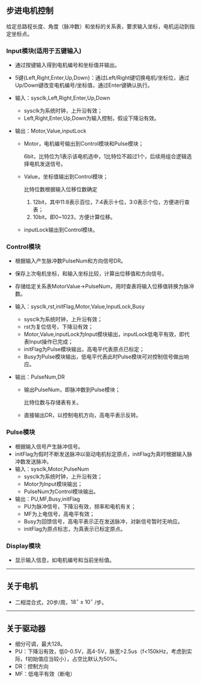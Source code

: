 ## 步进电机控制

给定总路程长度、角度（脉冲数）和坐标的关系表，要求输入坐标，电机运动到指定坐标点。

### Input模块(适用于五键输入)

- 通过按键输入得到电机编号和坐标值并输出。
- 5键{Left,Right,Enter,Up,Down}：通过Left/Right键切换电机/坐标位，通过Up/Down键改变电机编号/坐标值，通过Enter键确认执行。
- 输入：sysclk,Left,Right,Enter,Up,Down
  - sysclk为系统时钟，上升沿有效；
  - Left,Right,Enter,Up,Down为输入控制，假设下降沿有效。


- 输出：Motor,Value,inputLock

  - Motor，电机编号输出到Control模块和Pulse模块；

    6bit，比特位为1表示该电机选中，1比特位不超过1个，后续用组合逻辑选择电机发送信号。

  - Value，坐标值输出到Control模块；

    比特位数根据输入位移位数确定

    1. 12bit，其中11:8表示百位，7:4表示十位，3:0表示个位，方便进行查表；
    2. 10bit，即0~1023，方便计算位移。

  - inputLock输出到Control模块。

### Control模块

- 根据输入产生脉冲数PulseNum和方向信号DR。

- 保存上次电机坐标，和输入坐标比较，计算出位移值和方向信号。

- 存储给定关系表MotorValue->PulseNum，用时查表将输入位移值转换为脉冲数。

- 输入：sysclk,rst,initFlag,Motor,Value,InputLock,Busy

  - sysclk为系统时钟，上升沿有效；
  - rst为复位信号，下降沿有效；
  - Motor,Value,inputLock为Input模块输出，inputLock低电平有效，即代表Input操作已完成；
  - initFlag为Pulse模块输出，高电平代表原点已标定；
  - Busy为Pulse模块输出，低电平代表此时Pulse模块可对控制信号做出响应。

- 输出：PulseNum,DR

  - 输出PulseNum，即脉冲数到Pulse模块；

    比特位数与存储表有关。

  - 直接输出DR，以控制电机方向，高电平表示反转。



### Pulse模块

- 根据输入信号产生脉冲信号。
- initFlag为假时不断发送脉冲以驱动电机标定原点，initFlag为真时根据输入脉冲数发送脉冲。
- 输入：sysclk,Motor,PulseNum
  - sysclk为系统时钟，上升沿有效；
  - Motor为Input模块输出；
  - PulseNum为Control模块输出。
- 输出：PU,MF,Busy,initFlag
  - PU为脉冲信号，下降沿有效，频率和电机有关；
  - MF为上电信号，高电平有效；
  - Busy为回馈信号，高电平表示正在发送脉冲，对新信号暂时无响应。
  - initFlag为原点标志，为真表示已标定原点。

### Display模块

- 显示输入信息，如电机编号和当前坐标值。

------



## 关于电机

- 二相混合式，20步/周，$18^\circ\pm10^\circ$ /步。

------



## 关于驱动器

- 细分可调，最大128。
- PU：下降沿有效，低0-0.5V，高4-5V，脉宽>2.5us（f<150kHz，考虑到实际，f初始值应当较小），占空比默认为50%。
- DR：控制方向
- MF：低电平有效（断电）
